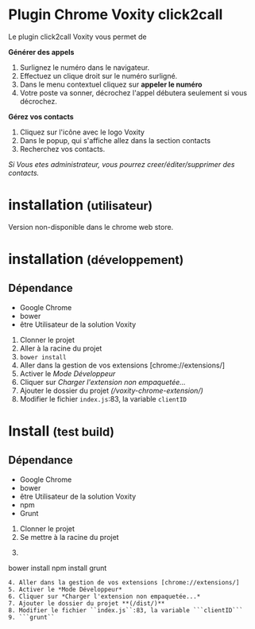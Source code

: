 # Plugin Chrome Voxity click2call

Le plugin click2call Voxity vous permet de

**Générer des appels** 

1. Surlignez le numéro dans le navigateur.
2. Effectuez un clique droit sur le numéro surligné.
3. Dans le menu contextuel cliquez sur **appeler le numéro**
4. Votre poste va sonner, décrochez l'appel débutera seulement si vous décrochez.

**Gérez vos contacts**

1. Cliquez sur l'icône avec le logo Voxity
2. Dans le popup, qui s'affiche allez dans la section contacts
3. Recherchez vos contacts.

*Si Vous etes administrateur, vous pourrez creer/éditer/supprimer des contacts.*


# installation <small>(utilisateur)</small>
Version non-disponible dans le chrome web store.

<!-- 1. Aller dans le [Chrome Web Store](https://chrome.google.com/webstore/detail/voxity-click-to-call/dclmglagehopkegbnobbpkdcbdoiijcg)
2. *(si le plugin ne s'affiche pas)* rechercher **Voxity Click-to-call**
3. Cliquer sur **Ajouter à Chrome** -->

# installation <small>(développement)</small>

## Dépendance 
* Google Chrome
* bower 
* être Utilisateur de la solution Voxity

1. Clonner le projet 
2. Aller à la racine du projet
3. ```bower install```
4. Aller dans la gestion de vos extensions [chrome://extensions/]
5. Activer le *Mode Développeur*
6. Cliquer sur *Charger l'extension non empaquetée...*
7. Ajouter le dossier du projet *(/voxity-chrome-extension/)*
8. Modifier le fichier ``index.js``:83, la variable ```clientID```

# Install <small>(test build)</small>
## Dépendance 

* Google Chrome
* bower 
* être Utilisateur de la solution Voxity
* npm
* Grunt

1. Clonner le projet 
2. Se mettre à la racine du projet
3. ```
bower install
npm install
grunt
```
4. Aller dans la gestion de vos extensions [chrome://extensions/]
5. Activer le *Mode Développeur*
6. Cliquer sur *Charger l'extension non empaquetée...*
7. Ajouter le dossier du projet **(/dist/)**
8. Modifier le fichier ``index.js``:83, la variable ```clientID```
9. ```grunt``